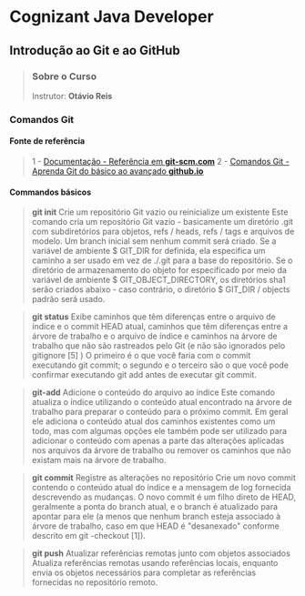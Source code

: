 # Cognizant Java Developer

## Introdução ao Git e ao GitHub

> ### Sobre o Curso
> Instrutor: **Otávio Reis**


### Comandos Git
#### Fonte de referência
>1 - [Documentação - Referência em **git-scm.com**](https://git-scm.com/docs)
>2 - [Comandos Git - Aprenda Git do básico ao avançado **github.io**](https://comandosgit.github.io/)

#### Commandos básicos
> **git init**
> Crie um repositório Git vazio ou reinicialize um existente
> Este comando cria um repositório Git vazio - basicamente um diretório .git com subdiretórios para objetos, refs / heads, refs / tags e arquivos de modelo. Um branch inicial sem nenhum commit será criado. Se a variável de ambiente $ GIT_DIR for definida, ela especifica um caminho a ser usado em vez de ./.git para a base do repositório. Se o diretório de armazenamento do objeto for especificado por meio da variável de ambiente $ GIT_OBJECT_DIRECTORY, os diretórios sha1 serão criados abaixo - caso contrário, o diretório $ GIT_DIR / objects padrão será usado.

> **git status**
> Exibe caminhos que têm diferenças entre o arquivo de índice e o commit HEAD atual, caminhos que têm diferenças entre a árvore de trabalho e o arquivo de índice e caminhos na árvore de trabalho que não são rastreados pelo Git (e não são ignorados pelo gitignore [5] ) O primeiro é o que você faria com o commit executando git commit; o segundo e o terceiro são o que você pode confirmar executando git add antes de executar git commit.

> **git-add**
> Adicione o conteúdo do arquivo ao índice
> Este comando atualiza o índice utilizando o conteúdo atual encontrado na árvore de trabalho para preparar o conteúdo para o próximo commit. Em geral ele adiciona o conteúdo atual dos caminhos existentes como um todo, mas com algumas opções ele também pode ser utilizado para adicionar o conteúdo com apenas a parte das alterações aplicadas nos arquivos da árvore de trabalho ou remover os caminhos que não existam mais na árvore de trabalho.

> **git commit**
> Registre as alterações no repositório
> Crie um novo commit contendo o conteúdo atual do índice e a mensagem de log fornecida descrevendo as mudanças. O novo commit é um filho direto de HEAD, geralmente a ponta do branch atual, e o branch é atualizado para apontar para ele (a menos que nenhum branch esteja associado à árvore de trabalho, caso em que HEAD é "desanexado" conforme descrito em git -checkout [1]).

> **git push**
>  Atualizar referências remotas junto com objetos associados
>  Atualiza referências remotas usando referências locais, enquanto envia os objetos necessários para completar as referências fornecidas no repositório remoto.